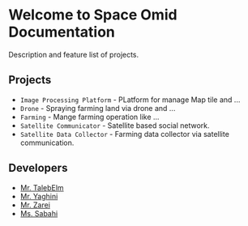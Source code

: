 # Welcome to Space Omid Documentation

Description and feature list of projects.

## Projects

-   `Image Processing Platform` - PLatform for manage Map tile and ...
-   `Drone` - Spraying farming land via drone and ...
-   `Farming` - Mange farming operation like ...
-   `Satellite Communicator` - Satellite based social network.
-   `Satellite Data Collector` - Farming data collector via satellite communication.

## Developers

-   [Mr. TalebElm](/Developers/MrTalebElm/)
-   [Mr. Yaghini](/Developers/MrYaghini/)
-   [Mr. Zarei](/Developers/MrZarei/)
-   [Ms. Sabahi](/Developers/MsSabahi/)
